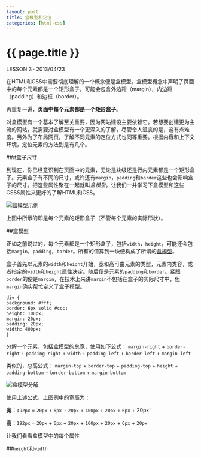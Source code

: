 ```yaml
---
layout: post
title: 盒模型和定位
categories: [html-css]
---
```


{{ page.title }}
================

<p class="meta">LESSON 3 · 2013/04/23</p>

在HTML和CSS中需要彻底理解的一个概念便是盒模型。盒模型概念中声明了页面中的每个元素都是一个矩形盒子，可能会包含外边距（margin），内边距（padding）和边框（border）。

再重复一遍，**页面中每个元素都是一个矩形盒子**。

对盒模型有一个基本了解至关重要，因为网站建设主要依赖它。若想要创建更为主流的网站，就需要对盒模型有一个更深入的了解，尽管令人沮丧的是，这有点难度。另外为了布局网页，了解不同元素的定位方式也同等重要。根据内容和上下文环境，定位元素的方法到是有几个。

###盒子尺寸

到现在，你已经意识到在页面中的元素，无论是块级还是行内元素都是一个矩形盒子。元素盒子有不同的尺寸，或许还有`margin`，`padding`和`border`这些也会影响盒子的尺寸。把这些属性聚在一起就叫*盒模型*。让我们一并学习下盒模型和这些CSSS属性来更好的了解HTML和CSS。

![盒模型示例](http://learn.hicc.me/images/2013/04/square-elements.jpg)

上图中所示的即是每个元素的矩形盒子（不管每个元素的实际形状）。

##盒模型

正如之前说过的，每个元素都是一个矩形盒子，包括`width`，`height`，可能还会包括`margin`，`padding`，`border`。所有的值算到一块便构成了所谓的[盒模型](http://css-tricks.com/the-css-box-model/)。

盒子首先以元素的`width`和`height`开始，宽和高可由元素的类型，元素内类容，或者指定的`width`和`height`属性决定。随后便是元素的`padding`和`border`。紧跟`border`的便是`margin`，在技术上来讲`margin`不包括在盒子的实际尺寸中，但`margin`确实帮忙定义了盒子模型。

	div {
  	background: #fff;
  	border: 6px solid #ccc;
  	height: 100px;
  	margin: 20px;
  	padding: 20px;
  	width: 400px;
	}

分解一个元素，包括盒模型的总宽，使用如下公式：
`margin-right` + `border-right` + `padding-right` + `width` + `padding-left` + `border-left` + `margin-left`

类似的，总高公式：
`margin-top` + `border-top` + `padding-top` + `height` + `padding-bottom` + `border-bottom` + `margin-bottom`

![盒模型分解](http://learn.hicc.me/images/2013/04/box-model.png)

使用上述公式，上图例中的宽高为：

**宽**：`492px` = `20px` + `6px` + `20px` + `400px` + `20px` + `6px` + 20px`

**高**：`192px` = `20px` + `6px` + `20px` + `100px` + `20px` + `6px` + `20px`

让我们看看盒模型中的每个属性

##`height`和`width`


